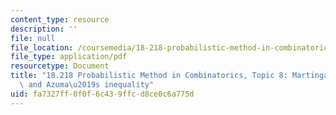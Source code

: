 ```yaml
---
content_type: resource
description: ''
file: null
file_location: /coursemedia/18-218-probabilistic-method-in-combinatorics-spring-2019/fa7327ff0f0f6c439ffcd8ce0c6a775d_MIT18_218S19_ch8.pdf
file_type: application/pdf
resourcetype: Document
title: "18.218 Probabilistic Method in Combinatorics, Topic 8: Martingale convergence\
  \ and Azuma\u2019s inequality"
uid: fa7327ff-0f0f-6c43-9ffc-d8ce0c6a775d
---
```

